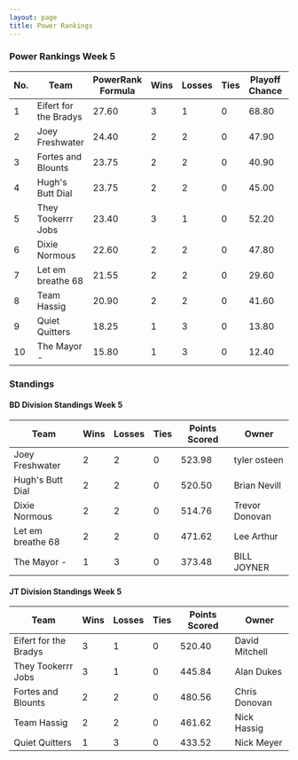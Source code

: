 ```yaml
---
layout: page
title: Power Rankings
---
```


### Power Rankings Week 5

|   No. | Team                   |   PowerRank Formula |   Wins |   Losses |   Ties |   Playoff Chance |   Points Scored | Owner           |
|-------|------------------------|---------------------|--------|----------|--------|------------------|-----------------|-----------------|
|     1 | Eifert  for the Bradys |               27.60 |      3 |        1 |      0 |            68.80 |          520.40 | David Mitchell  |
|     2 | Joey Freshwater        |               24.40 |      2 |        2 |      0 |            47.90 |          523.98 | tyler osteen    |
|     3 | Fortes and Blounts     |               23.75 |      2 |        2 |      0 |            40.90 |          480.56 | Chris Donovan   |
|     4 | Hugh's  Butt Dial      |               23.75 |      2 |        2 |      0 |            45.00 |          520.50 | Brian Nevill    |
|     5 | They Tookerrr Jobs     |               23.40 |      3 |        1 |      0 |            52.20 |          445.84 | Alan Dukes      |
|     6 | Dixie Normous          |               22.60 |      2 |        2 |      0 |            47.80 |          514.76 | Trevor  Donovan |
|     7 | Let em breathe 68      |               21.55 |      2 |        2 |      0 |            29.60 |          471.62 | Lee Arthur      |
|     8 | Team  Hassig           |               20.90 |      2 |        2 |      0 |            41.60 |          461.62 | Nick Hassig     |
|     9 | Quiet Quitters         |               18.25 |      1 |        3 |      0 |            13.80 |          433.52 | Nick Meyer      |
|    10 | The Mayor -            |               15.80 |      1 |        3 |      0 |            12.40 |          373.48 | BILL JOYNER     |

### Standings

#### BD Division Standings Week 5

| Team              |   Wins |   Losses |   Ties |   Points Scored | Owner           |
|-------------------|--------|----------|--------|-----------------|-----------------|
| Joey Freshwater   |      2 |        2 |      0 |          523.98 | tyler osteen    |
| Hugh's  Butt Dial |      2 |        2 |      0 |          520.50 | Brian Nevill    |
| Dixie Normous     |      2 |        2 |      0 |          514.76 | Trevor  Donovan |
| Let em breathe 68 |      2 |        2 |      0 |          471.62 | Lee Arthur      |
| The Mayor -       |      1 |        3 |      0 |          373.48 | BILL JOYNER     |

#### JT Division Standings Week 5

| Team                   |   Wins |   Losses |   Ties |   Points Scored | Owner          |
|------------------------|--------|----------|--------|-----------------|----------------|
| Eifert  for the Bradys |      3 |        1 |      0 |          520.40 | David Mitchell |
| They Tookerrr Jobs     |      3 |        1 |      0 |          445.84 | Alan Dukes     |
| Fortes and Blounts     |      2 |        2 |      0 |          480.56 | Chris Donovan  |
| Team  Hassig           |      2 |        2 |      0 |          461.62 | Nick Hassig    |
| Quiet Quitters         |      1 |        3 |      0 |          433.52 | Nick Meyer     |


